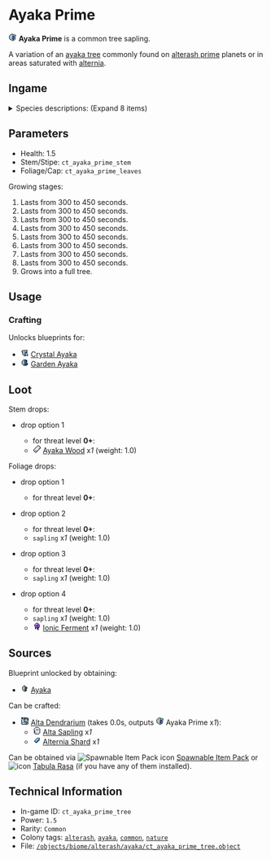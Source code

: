 # Ayaka Prime

<img src="https://raw.githubusercontent.com/Ceterai/Enternia/main/objects/biome/alterash/ayaka/ct_ayaka_prime_tree.png" alt="Ayaka Prime icon" loading="lazy" height="16px" width="auto" /> **Ayaka Prime** is a common tree sapling.

A variation of an [ayaka tree](https://ceterai.github.io/MyEnternia/Wiki/ayakatree) commonly found on [alterash prime](https://ceterai.github.io/MyEnternia/Wiki/Tags/AlterashPrime) planets or in areas saturated with [alternia](https://ceterai.github.io/MyEnternia/Wiki/Tags/Alternia).

## Ingame

<details markdown="1"><summary>Species descriptions: (Expand 8 items)</summary>

- Alta: This sapling chamber is designed to grow a well-saturated ayaka.
- Apex: I can plant this to grow a tree.
- Avian: I can grow a tree by planting this sapling.
- Floran: Floran plant cute sssapling, grow big bad evil tree!
- Glitch: Wonder. Planting this sapling allows me to grow life.
- Human: This sapling will grow into a tree.
- Hylotl: Such wondrous life, springing forth from the tiniest shoot. Sigh.
- Novakid: It'll grow into a big tree if I plant it.

</details>

## Parameters

- Health: 1.5  
- Stem/Stipe: `ct_ayaka_prime_stem`
- Foliage/Cap: `ct_ayaka_prime_leaves`

Growing stages:

1. Lasts from 300 to 450 seconds.
2. Lasts from 300 to 450 seconds.
3. Lasts from 300 to 450 seconds.
4. Lasts from 300 to 450 seconds.
5. Lasts from 300 to 450 seconds.
6. Lasts from 300 to 450 seconds.
7. Lasts from 300 to 450 seconds.
8. Lasts from 300 to 450 seconds.
9. Grows into a full tree.

## Usage

### Crafting

Unlocks blueprints for:

- <img src="https://raw.githubusercontent.com/Ceterai/Enternia/main/objects/biome/alterash/ayaka/ct_ayaka_crystal_tree.png" alt="Crystal Ayaka icon" loading="lazy" height="16px" width="auto" /> [Crystal Ayaka](https://ceterai.github.io/MyEnternia/Wiki/CrystalAyaka)
- <img src="https://raw.githubusercontent.com/Ceterai/Enternia/main/objects/biome/alterash/ayaka/ct_ayaka_garden_tree.png" alt="Garden Ayaka icon" loading="lazy" height="16px" width="auto" /> [Garden Ayaka](https://ceterai.github.io/MyEnternia/Wiki/GardenAyaka)

## Loot

Stem drops:

- drop option 1

  - for threat level **0+**:
  - <img src="https://raw.githubusercontent.com/Ceterai/Enternia/main/items/generic/crafting/ct_ayaka_wood.png" alt="Ayaka Wood icon" loading="lazy" height="16px" width="auto" /> [Ayaka Wood](https://ceterai.github.io/MyEnternia/Wiki/AyakaWood) x*1* (weight: 1.0)

Foliage drops:

- drop option 1

  - for threat level **0+**:

- drop option 2

  - for threat level **0+**:
  - `sapling` x*1* (weight: 1.0)

- drop option 3

  - for threat level **0+**:
  - `sapling` x*1* (weight: 1.0)

- drop option 4

  - for threat level **0+**:
  - `sapling` x*1* (weight: 1.0)
  - <img src="https://raw.githubusercontent.com/Ceterai/Enternia/main/items/generic/produce/ct_ionic_sap.png" alt="Ionic Ferment icon" loading="lazy" height="16px" width="auto" /> [Ionic Ferment](https://ceterai.github.io/MyEnternia/Wiki/IonicFerment) x*1* (weight: 1.0)

## Sources

Blueprint unlocked by obtaining:

- <img src="https://raw.githubusercontent.com/Ceterai/Enternia/main/objects/biome/alterash/ayaka/ct_ayaka_tree.png" alt="Ayaka icon" loading="lazy" height="16px" width="auto" /> [Ayaka](https://ceterai.github.io/MyEnternia/Wiki/Ayaka)

Can be crafted:

- ![ ](https://raw.githubusercontent.com/Ceterai/Enternia/main/objects/alta/crafting/dendrarium/icon.png) [Alta Dendrarium](https://ceterai.github.io/MyEnternia/Wiki/AltaDendrarium) (takes 0.0s, outputs <img src="https://raw.githubusercontent.com/Ceterai/Enternia/main/objects/biome/alterash/ayaka/ct_ayaka_prime_tree.png" alt="Ayaka Prime icon" loading="lazy" height="16px" width="auto" /> Ayaka Prime x*1*):
  - <img src="https://raw.githubusercontent.com/Ceterai/Enternia/main/objects/alta/city/sapling/icon.png" alt="Alta Sapling icon" loading="lazy" height="16px" width="auto" /> [Alta Sapling](https://ceterai.github.io/MyEnternia/Wiki/AltaSapling) x*1*
  - <img src="https://raw.githubusercontent.com/Ceterai/Enternia/main/items/generic/crafting/ct_alternia_shard.png" alt="Alternia Shard icon" loading="lazy" height="16px" width="auto" /> [Alternia Shard](https://ceterai.github.io/MyEnternia/Wiki/AlterniaShard) x*1*

Can be obtained via <img src="https://raw.githubusercontent.com/Silverfeelin/Starbound-SpawnableItemPack/master/interface/sip/iconSmall.png" alt="Spawnable Item Pack icon" width="18" height="14"/> [Spawnable Item Pack](https://steamcommunity.com/sharedfiles/filedetails/?id=733665104) or <img src="https://steamuserimages-a.akamaihd.net/ugc/263843960696222713/3EC9A7C005541F7D577EBCB8C5736B4EFC9973D6/" alt="icon" width="8" height="12"/> [Tabula Rasa](https://community.playstarbound.com/resources/the-tabula-rasa.3222/) (if you have any of them installed).

## Technical Information

- In-game ID: `ct_ayaka_prime_tree`
- Power: `1.5`
- Rarity: `Common`
- Colony tags: [`alterash`](https://ceterai.github.io/MyEnternia/Wiki/Tags/Alterash), [`ayaka`](https://ceterai.github.io/MyEnternia/Wiki/Tags/Ayaka), [`common`](https://ceterai.github.io/MyEnternia/Wiki/Tags/Common), [`nature`](https://ceterai.github.io/MyEnternia/Wiki/Tags/Nature)
- File: [`/objects/biome/alterash/ayaka/ct_ayaka_prime_tree.object`](https://github.com/Ceterai/Enternia/blob/main/objects/biome/alterash/ayaka/ct_ayaka_prime_tree.object)
